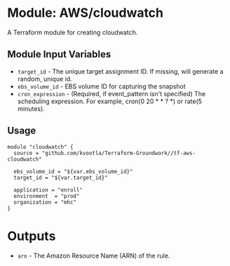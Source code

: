 Module: AWS/cloudwatch
======================

A Terraform module for creating cloudwatch.

Module Input Variables
----------------------
- `target_id` - The unique target assignment ID. If missing, will generate a random, unique id.
- `ebs_volume_id` - EBS volume ID for capturing the snapshot
- `cron_expression` - (Required, if event_pattern isn't specified) The scheduling expression. For example, cron(0 20 * * ? *) or rate(5 minutes).

Usage
-----

```hcl
module "cloudwatch" {
  source = "github.com/kvootla/Terraform-Groundwork//tf-aws-cloudwatch"

  ebs_volume_id = "${var.ebs_volume_id}"
  target_id = "${var.target_id}"

  application = "enroll"
  environment  = "prod"
  organization = "mhc"
}
```

Outputs
=======

- `arn` - The Amazon Resource Name (ARN) of the rule.
